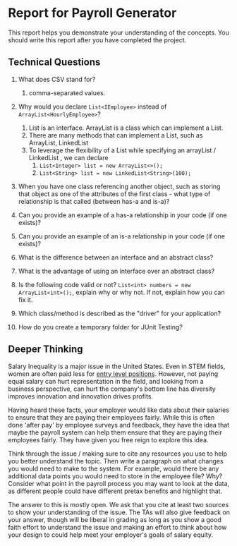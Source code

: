 # Report for Payroll Generator

This report helps you demonstrate your understanding of the concepts. You should write this report after you have completed the project. 

## Technical Questions

1. What does CSV stand for?
    1. comma-separated values.

2. Why would you declare `List<IEmployee>` instead of `ArrayList<HourlyEmployee>`?
   1. List is an interface. ArrayList is a class which can implement a List.
   2. There are many methods that can implement a List, such as ArrayList, LinkedList
   3. To leverage the flexibility of a List while specifying an arrayList / LinkedList , we can declare 
      1. `List<Integer> list = new ArrayList<>();`
      2. `List<String> list = new LinkedList<String>(100);`

3. When you have one class referencing another object, such as storing that object as one of the attributes of the first class - what type of relationship is that called (between has-a and is-a)?

4. Can you provide an example of a has-a relationship in your code (if one exists)?


5. Can you provide an example of an is-a relationship in your code (if one exists)?


6. What is the difference between an interface and an abstract class?


7. What is the advantage of using an interface over an abstract class?


8. Is the following code valid or not? `List<int> numbers = new ArrayList<int>();`, explain why or why not. If not, explain how you can fix it. 


9. Which class/method is described as the "driver" for your application? 



10. How do you create a temporary folder for JUnit Testing? 


## Deeper Thinking 

Salary Inequality is a major issue in the United States. Even in STEM fields, women are often paid less for [entry level positions](https://www.gsb.stanford.edu/insights/whats-behind-pay-gap-stem-jobs). However, not paying equal salary can hurt representation in the field, and looking from a business perspective, can hurt the company's bottom line has diversity improves innovation and innovation drives profits. 

Having heard these facts, your employer would like data about their salaries to ensure that they are paying their employees fairly. While this is often done 'after pay' by employee surveys and feedback, they have the idea that maybe the payroll system can help them ensure that they are paying their employees fairly. They have given you free reign to explore this idea.

Think through the issue / making sure to cite any resources you use to help you better understand the topic. Then write a paragraph on what changes you would need to make to the system. For example, would there be any additional data points you would need to store in the employee file? Why? Consider what point in the payroll process you may want to look at the data, as different people could have different pretax benefits and highlight that. 

The answer to this is mostly open. We ask that you cite at least two sources to show your understanding of the issue. The TAs will also give feedback on your answer, though will be liberal in grading as long as you show a good faith effort to understand the issue and making an effort to think about how your design to could help meet your employer's goals of salary equity. 
